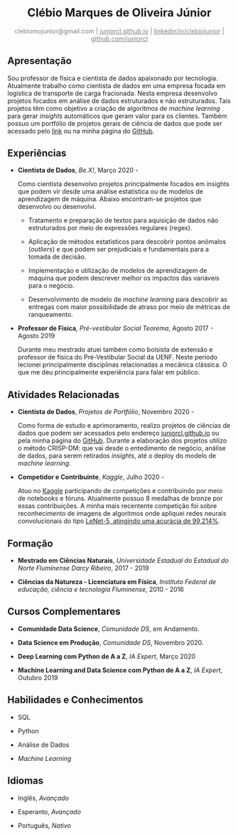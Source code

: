 <div align="center"><big><h2>Clébio Marques de Oliveira Júnior</big></h2></div>

<div align="center" style="color:gray"> 
    clebiomojunior@gmail.com | <a href="www.juniorcl.github.io" style="color:gray">juniorcl.github.io</a> | <a href="https://www.linkedin.com/in/clebiojunior" style="color:gray">linkedin/in/clebiojunior</a> | <a href="https://www.github.com/juniorcl" style="color:gray">github.com/juniorcl</a>
</div>

## Apresentação

Sou professor de física e cientista de dados apaixonado por tecnologia. Atualmente trabalho como cientista de dados em uma empresa focada em logística de transporte de carga fracionada. Nesta empresa desenvolvo projetos focados em análise de dados estruturados e não estruturados. Tais projetos têm como objetivo a criação de algoritmos de *machine learning* para gerar *insights* automáticos que geram valor para os clientes. Também possuo um portfólio de projetos gerais de ciência de dados que pode ser acessado pelo [link](https://www.juniorcl.github.io) ou na minha página do [GitHub](https://github.com/juniorcl).

## Experiências

- **Cientista de Dados**, *Be.X!*, Março 2020 -

    Como cientista desenvolvo projetos principalmente focados em insights que podem vir desde uma análise estatística ou de modelos de aprendizagem de máquina. Abaixo encontram-se projetos que desenvolvo ou desenvolvi.

    - Tratamento e preparação de textos para aquisição de dados não estruturados por meio de expressões regulares (regex).

    - Aplicação de métodos estatísticos para descobrir  pontos anômalos (*outliers*) e que podem ser prejudiciais e fundamentais para a tomada de decisão.

    - Implementação e utilização de modelos de aprendizagem de máquina que podem descrever melhor os impactos das variáveis para o negócio.

    - Desenvolvimento de modelo de *machine learning* para descobrir as entregas com maior possibilidade de atraso por meio de métricas de ranqueamento.

- **Professor de Física**, *Pré-vestibular Social Teorema*, Agosto 2017 - Agosto 2019

    Durante meu mestrado atuei também como bolsista de extensão e professor de física do Pré-Vestibular Social da UENF. Neste período lecionei principalmente disciplinas relacionadas a mecânica clássica. O que me deu principalmente experiência para falar em público.

## Atividades Relacionadas

- **Cientista de Dados**, *Projetos de Portfólio*, Novembro 2020 -

    Como forma de estudo e aprimoramento, realizo projetos de ciências de dados que podem ser acessados pelo endereço [juniorcl.github.io](https://juniorcl.github.io) ou pela minha página do [GitHub](https://www.github.com/juniorcl). Durante a elaboração dos projetos utilizo o método CRISP-DM: que vai desde o entedimento de negócio, análise de dados, para serem retirados *insights*, até o deploy do modelo de *machine learning*.

- **Competidor e Contribuinte**, *Kaggle*, Julho 2020 -

    Atuo no [Kaggle](https://www.kaggle.com/juniorcl) participando de competições e contribuindo por meio de notebooks e fóruns. Atualmente possuo 8 medalhas de bronze por essas contribuições. A minha mais recentente competição foi sobre reconhecimento de imagens de algoritmos onde apliquei redes neurais convolucionais do tipo [LeNet-5, atingindo uma acurácia de 99,214%](https://www.kaggle.com/juniorcl/lenet-5-cnn-architecture-digit-recognizer).

## Formação

- **Mestrado em Ciências Naturais**, *Universidade Estadual do Estadual do Norte Fluminense Darcy Ribeiro*, 2017 - 2019

- **Ciências da Natureza - Licenciatura em Física**, *Instituto Federal de educação, ciência e tecnologia Fluminense*, 2010 - 2016

## Cursos Complementares

- **Comunidade Data Science**, *Comunidade DS*, em Andamento.

- **Data Science em Produção**, *Comunidade DS*, Novembro 2020.

- **Deep Learning com Python de A a Z**, *IA Expert*, Março 2020

- **Machine Learning and Data Science com Python de A a Z**, *IA Expert*, Outubro 2019

## Habilidades e Conhecimentos

- SQL

- Python

- Análise de Dados

- *Machine Learning*

## Idiomas

- Inglês, *Avançado*

- Esperanto, *Avançado*

- Português, *Nativo*
